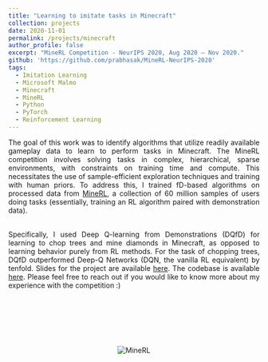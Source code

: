 ```yaml
---
title: "Learning to imitate tasks in Minecraft"
collection: projects
date: 2020-11-01
permalink: /projects/minecraft
author_profile: false
excerpt: "MineRL Competition - NeurIPS 2020, Aug 2020 – Nov 2020."
github: 'https://github.com/prabhasak/MineRL-NeurIPS-2020'
tags:
  - Imitation Learning
  - Microsoft Malmo  
  - Minecraft
  - MineRL
  - Python
  - PyTorch
  - Reinforcement Learning
---
```


<!-- Description
====== -->

<div style="text-align: justify">

The goal of this work was to identify algorithms that utilize readily available gameplay data to learn to perform tasks in Minecraft. The MineRL competition involves solving tasks in complex, hierarchical, sparse environments, with constraints on training time and compute. This necessitates the use of sample-efficient exploration techniques and training with human priors. To address this, I trained fD-based algorithms on processed data from <a href="https://minerl.io/docs/">MineRL</a>, a collection of 60 million samples of users doing tasks (essentially, training an RL algorithm paired with demonstration data). <br><br>

Specifically, I used Deep Q-learning from Demonstrations (DQfD) for learning to chop trees and mine diamonds in Minecraft, as opposed to learning behavior purely from RL methods. For the task of chopping trees, DQfD outperformed Deep-Q Networks (DQN, the vanilla RL equivalent) by tenfold. Slides for the project are available <a href="https://prabhasak.github.io/files/P3-Masters_Thesis_Prabhasa_Kalkur_Slides_pdf_friendly_2.pdf">here</a>. The codebase is available <a href="https://github.com/prabhasak/MineRL-NeurIPS-2020">here</a>. Please feel free to reach out if you would like to know more about my experience with the competition :) <br><br>

</div>

<br><br> <br><br>

<p align="center">
<img src="https://prabhasak.github.io/files/P3-minerl.gif" alt="MineRL" />
</p>